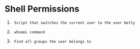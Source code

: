 # Shell Permissions 

1.		Script that switches the current user to the user betty

2.		whoami command

3. 		Find all groups the user belongs to 

